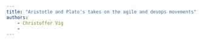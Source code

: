 ```yaml
---
title: "Aristotle and Plato's takes on the agile and devops movements"
authors:
    - Christoffer Vig
    -                            
---
```

